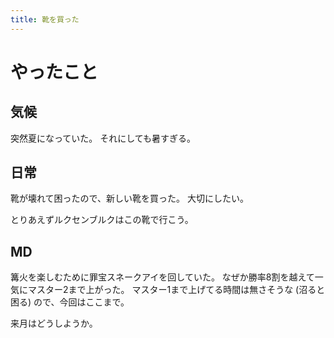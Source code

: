 ```yaml
---
title: 靴を買った
---
```


# やったこと

## 気候

突然夏になっていた。
それにしても暑すぎる。

## 日常

靴が壊れて困ったので、新しい靴を買った。
大切にしたい。

とりあえずルクセンブルクはこの靴で行こう。

## MD

篝火を楽しむために罪宝スネークアイを回していた。
なぜか勝率8割を越えて一気にマスター2まで上がった。
マスター1まで上げてる時間は無さそうな (沼ると困る) ので、今回はここまで。

来月はどうしようか。
